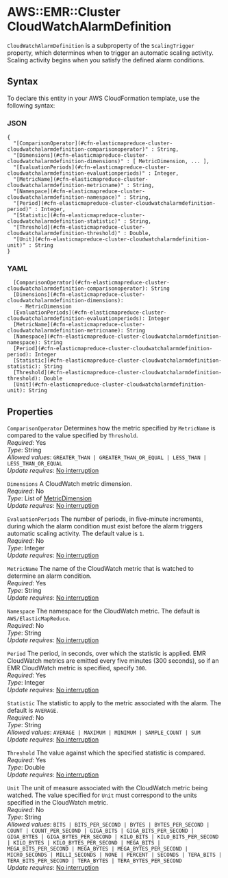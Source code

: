 # AWS::EMR::Cluster CloudWatchAlarmDefinition<a name="aws-properties-elasticmapreduce-cluster-cloudwatchalarmdefinition"></a>

`CloudWatchAlarmDefinition` is a subproperty of the `ScalingTrigger `property, which determines when to trigger an automatic scaling activity\. Scaling activity begins when you satisfy the defined alarm conditions\.

## Syntax<a name="aws-properties-elasticmapreduce-cluster-cloudwatchalarmdefinition-syntax"></a>

To declare this entity in your AWS CloudFormation template, use the following syntax:

### JSON<a name="aws-properties-elasticmapreduce-cluster-cloudwatchalarmdefinition-syntax.json"></a>

```
{
  "[ComparisonOperator](#cfn-elasticmapreduce-cluster-cloudwatchalarmdefinition-comparisonoperator)" : String,
  "[Dimensions](#cfn-elasticmapreduce-cluster-cloudwatchalarmdefinition-dimensions)" : [ MetricDimension, ... ],
  "[EvaluationPeriods](#cfn-elasticmapreduce-cluster-cloudwatchalarmdefinition-evaluationperiods)" : Integer,
  "[MetricName](#cfn-elasticmapreduce-cluster-cloudwatchalarmdefinition-metricname)" : String,
  "[Namespace](#cfn-elasticmapreduce-cluster-cloudwatchalarmdefinition-namespace)" : String,
  "[Period](#cfn-elasticmapreduce-cluster-cloudwatchalarmdefinition-period)" : Integer,
  "[Statistic](#cfn-elasticmapreduce-cluster-cloudwatchalarmdefinition-statistic)" : String,
  "[Threshold](#cfn-elasticmapreduce-cluster-cloudwatchalarmdefinition-threshold)" : Double,
  "[Unit](#cfn-elasticmapreduce-cluster-cloudwatchalarmdefinition-unit)" : String
}
```

### YAML<a name="aws-properties-elasticmapreduce-cluster-cloudwatchalarmdefinition-syntax.yaml"></a>

```
  [ComparisonOperator](#cfn-elasticmapreduce-cluster-cloudwatchalarmdefinition-comparisonoperator): String
  [Dimensions](#cfn-elasticmapreduce-cluster-cloudwatchalarmdefinition-dimensions): 
    - MetricDimension
  [EvaluationPeriods](#cfn-elasticmapreduce-cluster-cloudwatchalarmdefinition-evaluationperiods): Integer
  [MetricName](#cfn-elasticmapreduce-cluster-cloudwatchalarmdefinition-metricname): String
  [Namespace](#cfn-elasticmapreduce-cluster-cloudwatchalarmdefinition-namespace): String
  [Period](#cfn-elasticmapreduce-cluster-cloudwatchalarmdefinition-period): Integer
  [Statistic](#cfn-elasticmapreduce-cluster-cloudwatchalarmdefinition-statistic): String
  [Threshold](#cfn-elasticmapreduce-cluster-cloudwatchalarmdefinition-threshold): Double
  [Unit](#cfn-elasticmapreduce-cluster-cloudwatchalarmdefinition-unit): String
```

## Properties<a name="aws-properties-elasticmapreduce-cluster-cloudwatchalarmdefinition-properties"></a>

`ComparisonOperator`  <a name="cfn-elasticmapreduce-cluster-cloudwatchalarmdefinition-comparisonoperator"></a>
Determines how the metric specified by `MetricName` is compared to the value specified by `Threshold`\.  
*Required*: Yes  
*Type*: String  
*Allowed values*: `GREATER_THAN | GREATER_THAN_OR_EQUAL | LESS_THAN | LESS_THAN_OR_EQUAL`  
*Update requires*: [No interruption](https://docs.aws.amazon.com/AWSCloudFormation/latest/UserGuide/using-cfn-updating-stacks-update-behaviors.html#update-no-interrupt)

`Dimensions`  <a name="cfn-elasticmapreduce-cluster-cloudwatchalarmdefinition-dimensions"></a>
A CloudWatch metric dimension\.  
*Required*: No  
*Type*: List of [MetricDimension](aws-properties-elasticmapreduce-cluster-metricdimension.md)  
*Update requires*: [No interruption](https://docs.aws.amazon.com/AWSCloudFormation/latest/UserGuide/using-cfn-updating-stacks-update-behaviors.html#update-no-interrupt)

`EvaluationPeriods`  <a name="cfn-elasticmapreduce-cluster-cloudwatchalarmdefinition-evaluationperiods"></a>
The number of periods, in five\-minute increments, during which the alarm condition must exist before the alarm triggers automatic scaling activity\. The default value is `1`\.  
*Required*: No  
*Type*: Integer  
*Update requires*: [No interruption](https://docs.aws.amazon.com/AWSCloudFormation/latest/UserGuide/using-cfn-updating-stacks-update-behaviors.html#update-no-interrupt)

`MetricName`  <a name="cfn-elasticmapreduce-cluster-cloudwatchalarmdefinition-metricname"></a>
The name of the CloudWatch metric that is watched to determine an alarm condition\.  
*Required*: Yes  
*Type*: String  
*Update requires*: [No interruption](https://docs.aws.amazon.com/AWSCloudFormation/latest/UserGuide/using-cfn-updating-stacks-update-behaviors.html#update-no-interrupt)

`Namespace`  <a name="cfn-elasticmapreduce-cluster-cloudwatchalarmdefinition-namespace"></a>
The namespace for the CloudWatch metric\. The default is `AWS/ElasticMapReduce`\.  
*Required*: No  
*Type*: String  
*Update requires*: [No interruption](https://docs.aws.amazon.com/AWSCloudFormation/latest/UserGuide/using-cfn-updating-stacks-update-behaviors.html#update-no-interrupt)

`Period`  <a name="cfn-elasticmapreduce-cluster-cloudwatchalarmdefinition-period"></a>
The period, in seconds, over which the statistic is applied\. EMR CloudWatch metrics are emitted every five minutes \(300 seconds\), so if an EMR CloudWatch metric is specified, specify `300`\.  
*Required*: Yes  
*Type*: Integer  
*Update requires*: [No interruption](https://docs.aws.amazon.com/AWSCloudFormation/latest/UserGuide/using-cfn-updating-stacks-update-behaviors.html#update-no-interrupt)

`Statistic`  <a name="cfn-elasticmapreduce-cluster-cloudwatchalarmdefinition-statistic"></a>
The statistic to apply to the metric associated with the alarm\. The default is `AVERAGE`\.  
*Required*: No  
*Type*: String  
*Allowed values*: `AVERAGE | MAXIMUM | MINIMUM | SAMPLE_COUNT | SUM`  
*Update requires*: [No interruption](https://docs.aws.amazon.com/AWSCloudFormation/latest/UserGuide/using-cfn-updating-stacks-update-behaviors.html#update-no-interrupt)

`Threshold`  <a name="cfn-elasticmapreduce-cluster-cloudwatchalarmdefinition-threshold"></a>
The value against which the specified statistic is compared\.  
*Required*: Yes  
*Type*: Double  
*Update requires*: [No interruption](https://docs.aws.amazon.com/AWSCloudFormation/latest/UserGuide/using-cfn-updating-stacks-update-behaviors.html#update-no-interrupt)

`Unit`  <a name="cfn-elasticmapreduce-cluster-cloudwatchalarmdefinition-unit"></a>
The unit of measure associated with the CloudWatch metric being watched\. The value specified for `Unit` must correspond to the units specified in the CloudWatch metric\.  
*Required*: No  
*Type*: String  
*Allowed values*: `BITS | BITS_PER_SECOND | BYTES | BYTES_PER_SECOND | COUNT | COUNT_PER_SECOND | GIGA_BITS | GIGA_BITS_PER_SECOND | GIGA_BYTES | GIGA_BYTES_PER_SECOND | KILO_BITS | KILO_BITS_PER_SECOND | KILO_BYTES | KILO_BYTES_PER_SECOND | MEGA_BITS | MEGA_BITS_PER_SECOND | MEGA_BYTES | MEGA_BYTES_PER_SECOND | MICRO_SECONDS | MILLI_SECONDS | NONE | PERCENT | SECONDS | TERA_BITS | TERA_BITS_PER_SECOND | TERA_BYTES | TERA_BYTES_PER_SECOND`  
*Update requires*: [No interruption](https://docs.aws.amazon.com/AWSCloudFormation/latest/UserGuide/using-cfn-updating-stacks-update-behaviors.html#update-no-interrupt)